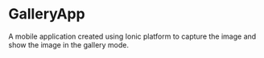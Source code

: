 # GalleryApp
A mobile application created using Ionic platform to capture the image and show the image in the gallery mode.
